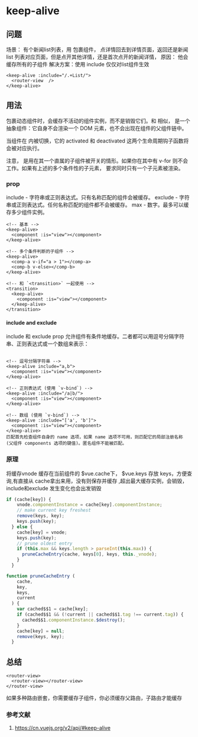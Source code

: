 # keep-alive

## 问题

场景：  有个新闻list列表，用  <keep-alive> 包裹组件， 点详情回去到详情页面，返回还是新闻list 列表对应页面，但是点开其他详情，还是首次点开的新闻详情，
原因：  <keep-alive> 他会缓存所有的子组件
解决方案：使用 include 仅仅对list组件生效

```vue
<keep-alive :include="/.+List/">
  <router-view  />
</keep-alive>
```

## 用法

<keep-alive> 包裹动态组件时，会缓存不活动的组件实例，而不是销毁它们。和 <transition> 相似，<keep-alive> 是一个抽象组件：它自身不会渲染一个 DOM 元素，也不会出现在组件的父组件链中。

当组件在 <keep-alive> 内被切换，它的 activated 和 deactivated 这两个生命周期钩子函数将会被对应执行。

注意，<keep-alive> 是用在其一个直属的子组件被开关的情形。如果你在其中有 v-for 则不会工作。如果有上述的多个条件性的子元素，<keep-alive> 要求同时只有一个子元素被渲染。

### prop

include - 字符串或正则表达式。只有名称匹配的组件会被缓存。
exclude - 字符串或正则表达式。任何名称匹配的组件都不会被缓存。
max - 数字。最多可以缓存多少组件实例。

```vue
<!-- 基本 -->
<keep-alive>
  <component :is="view"></component>
</keep-alive>

<!-- 多个条件判断的子组件 -->
<keep-alive>
  <comp-a v-if="a > 1"></comp-a>
  <comp-b v-else></comp-b>
</keep-alive>

<!-- 和 `<transition>` 一起使用 -->
<transition>
  <keep-alive>
    <component :is="view"></component>
  </keep-alive>
</transition>
```

#### include and exclude

include 和 exclude prop 允许组件有条件地缓存。二者都可以用逗号分隔字符串、正则表达式或一个数组来表示：

```vue

<!-- 逗号分隔字符串 -->
<keep-alive include="a,b">
  <component :is="view"></component>
</keep-alive>

<!-- 正则表达式 (使用 `v-bind`) -->
<keep-alive :include="/a|b/">
  <component :is="view"></component>
</keep-alive>

<!-- 数组 (使用 `v-bind`) -->
<keep-alive :include="['a', 'b']">
  <component :is="view"></component>
</keep-alive>
匹配首先检查组件自身的 name 选项，如果 name 选项不可用，则匹配它的局部注册名称 (父组件 components 选项的键值)。匿名组件不能被匹配。
```

### 原理

将缓存vnode 缓存在当前组件的 $vue.cache下， $vue.keys 存放 keys，方便查询,有直接从 cache拿出来用，没有则保存并缓存
,超出最大缓存实例，会销毁，include和exclude 发生变化也会出发销毁

```js
if (cache[key]) {
    vnode.componentInstance = cache[key].componentInstance;
    // make current key freshest
    remove(keys, key);
    keys.push(key);
  } else {
    cache[key] = vnode;
    keys.push(key);
    // prune oldest entry
    if (this.max && keys.length > parseInt(this.max)) {
      pruneCacheEntry(cache, keys[0], keys, this._vnode);
    }
  }

function pruneCacheEntry (
    cache,
    key,
    keys,
    current
  ) {
    var cached$$1 = cache[key];
    if (cached$$1 && (!current || cached$$1.tag !== current.tag)) {
      cached$$1.componentInstance.$destroy();
    }
    cache[key] = null;
    remove(keys, key);
  }
  ```

## 总结

```vue
<router-view>
  <router-view></router-view>
</router-view>
```

如果多种路由嵌套，你需要缓存子组件，你必须缓存父路由，子路由才能缓存

### 参考文献

1. <https://cn.vuejs.org/v2/api/#keep-alive>

